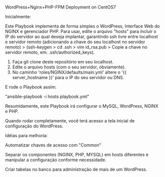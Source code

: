 WordPress+Nginx+PHP-FPM Deployment on CentOS7

Inicialmente:

Este Playbook implementa de forma simples o WordPress, Interface Web do NGINX e gerenciador PHP. Para usar, edite o arquivo "hosts" para incluir o IP do servidor ao qual deseja implantar, garantindo ssh livre entre localhost e servidor remoto (adicionando a chave do seu localhost no servidor remoto) > (ssh-keygen > cd .ssh > vim id_rsa.pub > Copie a chave no servidor remoto, em: .ssh/authorized_keys).

1. Faça git clone deste repositório em seu localhost.
2. Edite o arquivo hosts (com o seu servidor, obviamente).
3. No caminho 'roles/NGINX/defaults/main.yml' altere o '{{ server_hostname }}' para o IP do seu servidor ou DNS.  

E rode o Playbook assim:

"ansible-playbook -i hosts playbook.yml"

Resumidamente, este Playbook irá configurar o MySQL, WordPress, NGINX e PHP.

Quando rodar completamente, você terá acesso a tela inicial de configuração do WordPress.

Idéias para melhoria:

Automatizar chaves de acesso com "Common"

Separar os componentes (NGINX, PHP, MYSQL) em hosts diferentes e manipular a configuração conforme necessidade.

Criar tabelas no banco para administração de mais de um WordPress.
